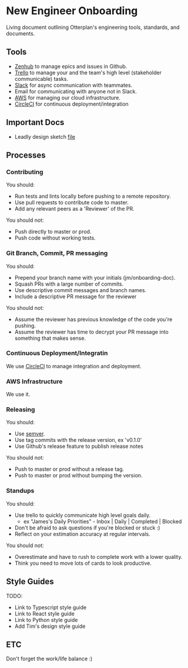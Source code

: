 # New Engineer Onboarding
Living document outlining Otterplan's engineering tools, standards, and documents.

## Tools

- [Zenhub](https://www.zenhub.com/) to manage epics and issues in Github.
- [Trello](https://www.trello.com/) to manage your and the team's high level (stakeholder
  communicable) tasks.
- [Slack](https://www.slack.com/) for async communication with teammates.
- Email for communicating with anyone not in Slack.
- [AWS](https://aws.amazon.com/) for managing our cloud infrastructure.
- [CircleCI](https://www.circleci.com) for continuous deployment/integration

## Important Docs

- Leadly design sketch [file](https://www.dropbox.com/sh/fs1mvx38tsxthig/AAAwalIAA_TGyfCjduJpLxGxa?dl=0)


## Processes

### Contributing

You should:
  - Run tests and lints locally before pushing to a remote repository.
  - Use pull requests to contribute code to master.
  - Add any relevant peers as a 'Reviewer' of the PR.

You should not:
  - Push directly to master or prod.
  - Push code without working tests.

### Git Branch, Commit, PR messaging

You should:
  - Prepend your branch name with your initials (jm/onboarding-doc).
  - Squash PRs with a large number of commits.
  - Use descriptive commit messages and branch names.
  - Include a descriptive PR message for the reviewer

You should not:
  - Assume the reviewer has previous knowledge of the code you're pushing.
  - Assume the reviewer has time to decrypt your PR message into something that makes sense.

### Continuous Deployment/Integratin

We use [CircleCI](https://www.circleci.com) to manage integration and deployment.

### AWS Infrastructure

We use it.

### Releasing

You should:
  - Use [semver](http://semver.org/).
  - Use tag commits with the release version, ex 'v0.1.0'
  - Use Github's release feature to publish release notes

You should not:
  - Push to master or prod without a release tag.
  - Push to master or prod without bumping the version.

### Standups

You should:
  - Use trello to quickly communicate high level goals daily.
    - ex "James's Daily Priorities" - Inbox | Daily | Completed | Blocked
  - Don't be afraid to ask questions if you're blocked or stuck :)
  - Reflect on your estimation accuracy at regular intervals.

You should not:
  - Overestimate and have to rush to complete work with a lower quality.
  - Think you need to move lots of cards to look productive.


## Style Guides

TODO:
  - Link to Typescript style guide
  - Link to React style guide
  - Link to Python style guide
  - Add Tim's design style guide


## ETC

Don't forget the work/life balance :)



